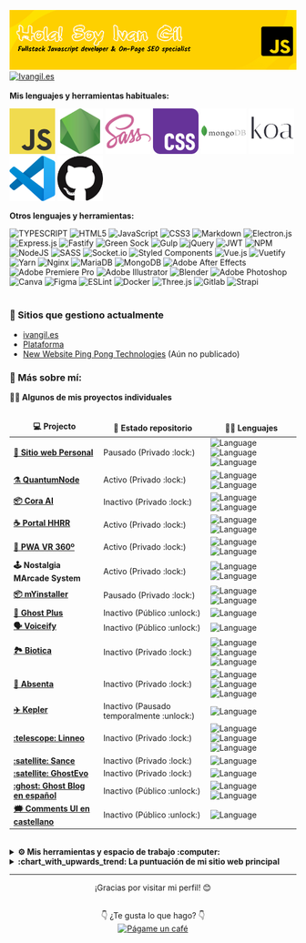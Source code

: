 ![Header](./github-header-image.jpg)
<a href="https://ivangil.es">![Ivangil.es](https://img.shields.io/badge/Mi%20sitio%20web-ivangil.es-purple?style=for-the-badge&logo=appveyor)</a>
</br></br>
**Mis lenguajes y herramientas habituales:**  

<code><img height="80" src="https://raw.githubusercontent.com/github/explore/80688e429a7d4ef2fca1e82350fe8e3517d3494d/topics/javascript/javascript.png"></code>
<code><img height="80" src="https://raw.githubusercontent.com/github/explore/80688e429a7d4ef2fca1e82350fe8e3517d3494d/topics/nodejs/nodejs.png"></code>
<code><img height="80" src="https://raw.githubusercontent.com/github/explore/80688e429a7d4ef2fca1e82350fe8e3517d3494d/topics/sass/sass.png"></code>
<code><img height="80" src="https://raw.githubusercontent.com/github/explore/80688e429a7d4ef2fca1e82350fe8e3517d3494d/topics/css/css.png"></code>
<code><img height="80" src="https://raw.githubusercontent.com/github/explore/80688e429a7d4ef2fca1e82350fe8e3517d3494d/topics/mongodb/mongodb.png"></code>
<code><img height="80" src="https://raw.githubusercontent.com/github/explore/80688e429a7d4ef2fca1e82350fe8e3517d3494d/topics/koa/koa.png"></code>
<code><img height="80" src="https://raw.githubusercontent.com/github/explore/80688e429a7d4ef2fca1e82350fe8e3517d3494d/topics/visual-studio-code/visual-studio-code.png"></code>
<code><img height="80" src="https://raw.githubusercontent.com/github/explore/78df643247d429f6cc873026c0622819ad797942/topics/github/github.png"></code>

**Otros lenguajes y herramientas:**

![TYPESCRIPT](https://img.shields.io/badge/typescript-3178C6.svg?style=for-the-badge&logo=typescript&logoColor=white) ![HTML5](https://img.shields.io/badge/html5-%23E34F26.svg?style=for-the-badge&logo=html5&logoColor=white) ![JavaScript](https://img.shields.io/badge/javascript-%23323330.svg?style=for-the-badge&logo=javascript&logoColor=%23F7DF1E) ![CSS3](https://img.shields.io/badge/css3-%231572B6.svg?style=for-the-badge&logo=css3&logoColor=white) ![Markdown](https://img.shields.io/badge/markdown-%23000000.svg?style=for-the-badge&logo=markdown&logoColor=white) ![Electron.js](https://img.shields.io/badge/Electron-191970?style=for-the-badge&logo=Electron&logoColor=white) ![Express.js](https://img.shields.io/badge/express.js-%23404d59.svg?style=for-the-badge&logo=express&logoColor=%2361DAFB) ![Fastify](https://img.shields.io/badge/fastify-%23000000.svg?style=for-the-badge&logo=fastify&logoColor=white) ![Green Sock](https://img.shields.io/badge/green%20sock-88CE02?style=for-the-badge&logo=greensock&logoColor=white) ![Gulp](https://img.shields.io/badge/GULP-%23CF4647.svg?style=for-the-badge&logo=gulp&logoColor=white) ![jQuery](https://img.shields.io/badge/jquery-%230769AD.svg?style=for-the-badge&logo=jquery&logoColor=white) ![JWT](https://img.shields.io/badge/JWT-black?style=for-the-badge&logo=JSON%20web%20tokens) ![NPM](https://img.shields.io/badge/NPM-%23000000.svg?style=for-the-badge&logo=npm&logoColor=white) ![NodeJS](https://img.shields.io/badge/node.js-6DA55F?style=for-the-badge&logo=node.js&logoColor=white) ![SASS](https://img.shields.io/badge/SASS-hotpink.svg?style=for-the-badge&logo=SASS&logoColor=white) ![Socket.io](https://img.shields.io/badge/Socket.io-black?style=for-the-badge&logo=socket.io&badgeColor=010101) ![Styled Components](https://img.shields.io/badge/styled--components-DB7093?style=for-the-badge&logo=styled-components&logoColor=white) ![Vue.js](https://img.shields.io/badge/vuejs-%2335495e.svg?style=for-the-badge&logo=vuedotjs&logoColor=%234FC08D) ![Vuetify](https://img.shields.io/badge/Vuetify-1867C0?style=for-the-badge&logo=vuetify&logoColor=AEDDFF) ![Yarn](https://img.shields.io/badge/yarn-%232C8EBB.svg?style=for-the-badge&logo=yarn&logoColor=white) ![Nginx](https://img.shields.io/badge/nginx-%23009639.svg?style=for-the-badge&logo=nginx&logoColor=white) ![MariaDB](https://img.shields.io/badge/MariaDB-003545?style=for-the-badge&logo=mariadb&logoColor=white) ![MongoDB](https://img.shields.io/badge/MongoDB-%234ea94b.svg?style=for-the-badge&logo=mongodb&logoColor=white) ![Adobe After Effects](https://img.shields.io/badge/Adobe%20After%20Effects-9999FF.svg?style=for-the-badge&logo=Adobe%20After%20Effects&logoColor=white) ![Adobe Premiere Pro](https://img.shields.io/badge/Adobe%20Premiere%20Pro-9999FF.svg?style=for-the-badge&logo=Adobe%20Premiere%20Pro&logoColor=white) ![Adobe Illustrator](https://img.shields.io/badge/adobeillustrator-%23FF9A00.svg?style=for-the-badge&logo=adobeillustrator&logoColor=white) ![Blender](https://img.shields.io/badge/blender-%23F5792A.svg?style=for-the-badge&logo=blender&logoColor=white) ![Adobe Photoshop](https://img.shields.io/badge/adobe%20photoshop-%2331A8FF.svg?style=for-the-badge&logo=adobephotoshop&logoColor=white) ![Canva](https://img.shields.io/badge/Canva-%2300C4CC.svg?style=for-the-badge&logo=Canva&logoColor=white) 	![Figma](https://img.shields.io/badge/figma-%23F24E1E.svg?style=for-the-badge&logo=figma&logoColor=white) ![ESLint](https://img.shields.io/badge/ESLint-4B3263?style=for-the-badge&logo=eslint&logoColor=white) ![Docker](https://img.shields.io/badge/docker-%230db7ed.svg?style=for-the-badge&logo=docker&logoColor=white) ![Three.js](https://img.shields.io/badge/three.js-%23F5792A.svg?style=for-the-badge&logo=three.js&logoColor=white) ![Gitlab](https://img.shields.io/badge/gitlab-%23E34F26.svg?style=for-the-badge&logo=gitlab&logoColor=white) ![Strapi](https://img.shields.io/badge/Strapi-%232E7EEA.svg?style=for-the-badge&logo=strapi&logoColor=white)
<br><br>
### :bookmark_tabs: Sitios que gestiono actualmente
- [ivangil.es](https://ivangil.es/)
- [Plataforma](https://plataforma.green/)
- [New Website Ping Pong Technologies](https://pingpongtech.com/) (Aún no publicado)

###  :boy: Más sobre mí:
  <summary><b>🧑‍🚀 Algunos de mis proyectos individuales</b></summary>

  <br />
  <table>
    <thead align="center">
      <tr border: none;>
        <td><b>💻 Projecto</b></td>
        <td><b>🌟 Estado repositorio</b></td>
        <td><b>👨‍💻 Lenguajes</b></td>
      </tr>
    </thead>
    <tbody>
	    <tr>
	      <td><a href="https://ivangil.es"><b>🚩 Sitio web Personal</b></a></td>
        <td>Pausado (Privado :lock:)</td>
        <td>
        <img alt="Language" src="https://img.shields.io/badge/Javascript-40%2C5%25-yellow?style=flat-square&logo=Javascript"/>
        <img alt="Language" src="https://img.shields.io/badge/Handlebars-50%25-orange?style=flat-square&logo=appveyor"/>
        <img alt="Language" src="https://img.shields.io/badge/SCSS-5%2C7%25-pink?style=flat-square&logo=sass"/>
        </td>
      </tr>
	      <tr>
	      <td><a href="https://github.com/ivangil-dev/quantumNode"><b>⚗️ QuantumNode</b></a></td>
        <td>Activo (Privado :lock:)</td>
        <td>
        <img alt="Language" src="https://img.shields.io/badge/Typescript-82%2C1%25-blue?style=flat-square&logo=Typescript"/>
        <img alt="Language" src="https://img.shields.io/badge/Javascript-17%2C8%25-pink?style=flat-square&logo=sass"/>
        </td>
      </tr>
	      <tr>
	      <td><a href="https://github.com/ivangil-dev/CoraAI"><b>📦 Cora AI</b></a></td>
        <td>Inactivo (Privado :lock:)</td>
        <td>
        <img alt="Language" src="https://img.shields.io/badge/Vue-60%2C7%25-green?style=flat-square&logo=vue.js"/>
        <img alt="Language" src="https://img.shields.io/badge/SCSS-1%2C5%25-pink?style=flat-square&logo=sass"/>
        </td>
      </tr>
	      <td><a href="https://gitlab.com/ping-pong-technologies-sl/Aftershare/p00085/platofrm_html"><b>☕ Portal HHRR</b></a></td>
        <td>Activo (Privado :lock:)</td>
        <td>
        <img alt="Language" src="https://img.shields.io/badge/Typescript-80%2C7%25-blue?style=flat-square&logo=Typescript"/>
        <img alt="Language" src="https://img.shields.io/badge/SCSS-1%2C5%25-pink?style=flat-square&logo=sass"/>
        </td>
      </tr>
	      <td><a href="https://gitlab.com/ping-pong-technologies-sl/vision360/p00019"><b>📱 PWA VR 360º</b></a></td>
        <td>Activo (Privado :lock:)</td>
        <td>
        <img alt="Language" src="https://img.shields.io/badge/Vue-90%2C7%25-green?style=flat-square&logo=vue.js"/>
        <img alt="Language" src="https://img.shields.io/badge/SCSS-8%2C5%25-pink?style=flat-square&logo=sass"/>
        </td>
      </tr>
	      <tr>
	      <td><b>🕹️ Nostalgia MArcade System</b></td>
        <td>Activo (Privado :lock:)</td>
        <td>
        <img alt="Language" src="https://img.shields.io/badge/Javascript-60%2C5%25-yellow?style=flat-square&logo=Javascript"/>
        <img alt="Language" src="https://img.shields.io/badge/Custom engine-20%2C5%25-orange?style=flat-square&logo=appveyor"/>
        </td>
	      <tr>
	      <td><a href="https://github.com/ivangil-dev/makeInstaller"><b>📦 mYinstaller</b></a></td>
        <td>Pausado (Privado :lock:)</td>
        <td>
        <img alt="Language" src="https://img.shields.io/badge/Javascript-98%2C5%25-yellow?style=flat-square&logo=Javascript"/>
        <img alt="Language" src="https://img.shields.io/badge/SCSS-1%2C5%25-pink?style=flat-square&logo=sass"/>
        </td>
      </tr>
	    <tr>
	      <td><a href="https://github.com/ivangil-dev/ghostplus"><b>👻 Ghost Plus</b></a></td>
        <td>Inactivo (Público :unlock:)</td>
        <td>
        <img alt="Language" src="https://img.shields.io/badge/Javascript-100%2C5%25-yellow?style=flat-square&logo=Javascript"/>
        </td>
      </tr>
	    <tr>
	      <td><a href="https://github.com/ivangil-dev/Voiceify"><b>🗣️ Voiceify</b></a></td>
        <td>Inactivo (Público :unlock:)</td>
        <td>
        <img alt="Language" src="https://img.shields.io/badge/Javascript-100%25-orange?style=flat-square&logo=Javascript"/>
        </td>
      </tr>
	    <tr>
	      <td><a href="https://github.com/ivangil-dev/absenta"><b>🏞️ Biotica</b></a></td>
        <td>Inactivo (Privado :lock:)</td>
        <td>
        <img alt="Language" src="https://img.shields.io/badge/Javascript-50%2C8%25-yellow?style=flat-square&logo=Javascript"/>
        <img alt="Language" src="https://img.shields.io/badge/Handlebars-30%25-orange?style=flat-square&logo=appveyor"/>
        <img alt="Language" src="https://img.shields.io/badge/SCSS-19%2C7%25-pink?style=flat-square&logo=sass"/>
        </td>
      </tr>
	    <tr>
	      <td><a href="https://github.com/ivangil-dev/absenta"><b>🌿 Absenta</b></a></td>
        <td>Inactivo (Privado :lock:)</td>
        <td>
        <img alt="Language" src="https://img.shields.io/badge/Javascript-24%2C2%25-yellow?style=flat-square&logo=Javascript"/>
        <img alt="Language" src="https://img.shields.io/badge/Handlebars-56%25-orange?style=flat-square&logo=appveyor"/>
        <img alt="Language" src="https://img.shields.io/badge/SCSS-19%2C7%25-pink?style=flat-square&logo=sass"/>
        </td>
      </tr>
	    <tr>
	      <td><a href="https://github.com/ivangil-dev/kepler"><b>✈️ Kepler</b></a></td>
        <td>Inactivo (Pausado temporalmente :unlock:)</td>
        <td>
        <img alt="Language" src="https://img.shields.io/badge/Handlebars-100%25-orange?style=flat-square&logo=appveyor"/>
        </td>
      </tr>
      <tr>
	      <td><a href="https://github.com/ivangil-dev/linneo"><b>:telescope: Linneo</b></a></td>
        <td>Inactivo (Privado :lock:)</td>
        <td>
        <img alt="Language" src="https://img.shields.io/badge/Javascript-24%2C2%25-yellow?style=flat-square&logo=Javascript"/>
        <img alt="Language" src="https://img.shields.io/badge/Handlebars-56%25-orange?style=flat-square&logo=appveyor"/>
        <img alt="Language" src="https://img.shields.io/badge/SCSS-19%2C7%25-pink?style=flat-square&logo=sass"/>
        </td>
      </tr>
      <tr>
	      <td><a href="https://github.com/ivangil-dev/sance"><b>:satellite: Sance</b></a></td>
        <td>Inactivo (Privado :lock:)</td>
        <td>
        <img alt="Language" src="https://img.shields.io/badge/Javascript-100%25-yellow?style=flat-square&logo=Javascript"/>
        </td>
      </tr>
      <tr>
	      <td><a href="https://github.com/ivangil-dev/sance"><b>:satellite: GhostEvo</b></a></td>
        <td>Inactivo (Privado :lock:)</td>
        <td>
        <img alt="Language" src="https://img.shields.io/badge/Javascript-100%25-yellow?style=flat-square&logo=Javascript"/>
        </td>
      </tr>
	    <tr>
	      <td><a href="https://github.com/ivangil-dev/Ghost/tree/5.26.1-castellano"><b>:ghost: Ghost Blog en español</b></a></td>
        <td>Inactivo (Público :unlock:)</td>
        <td>
        <img alt="Language" src="https://img.shields.io/badge/Javascript-79,6%25-yellow?style=flat-square&logo=Javascript"/>
        <img alt="Language" src="https://img.shields.io/badge/Handlebars-9,9%25-orange?style=flat-square&logo=appveyor"/>
        </td>
      </tr>
	    <tr>
	      <td><a href="https://github.com/ivangil-dev/comments-ui/tree/0.12.3-castellano"><b> 🗯️ Comments UI en castellano</b></a></td>
        <td>Inactivo (Público :unlock:)</td>
        <td>
        <img alt="Language" src="https://img.shields.io/badge/Javascript-98,2%25-yellow?style=flat-square&logo=Javascript"/>
        </td>
      </tr>
    </tbody>
  </table>
  <br />
 
<details>	
  <br />
  <summary><b>⚙️ Mis herramientas y espacio de trabajo :computer:</b></summary>
  	<ul>
  	  <li><b>Sistemas:</b> Ubuntu server 20.04 & Windows 11 Pro</li>
	    <li><b>Portátil: </b> Huawei Matebook D15 & MSI i7</li>
  	    <li><b>Navegador: </b>Chrome Canary & Edge chromium</li>
	    <li><b>Terminal: </b> Hyper & CMD Windows</li>
	    <li><b>Editor favorito:</b> Visual Studio Code</li>
	    <li><b>Ordenador:</b> AMD Ryzen 9 3900X (12Core) 128GB RAM, RTX 2070 Super</li>
	    <br />
	</ul>
</details>

<details>	
  <br />
	<summary><b>:chart_with_upwards_trend: La puntuación de mi sitio web principal</b></summary>
	
<a href="https://omniscientia.es" target="_blank">![Puntuación Omniscientia-es](./omniscientia.svg "Visitar sitio web")</a>
	
</details>

---- 
<div align="center">

¡Gracias por visitar mi perfil! 😊
</br></br>
</div>
<div align="center">
👇 ¿Te gusta lo que hago? 👇
</br>
<a href="https://www.buymeacoffee.com/Ivangil" target="_blank">
  <img src="https://cdn.buymeacoffee.com/buttons/v2/default-yellow.png" alt="Págame un café" style="height: 60px !important;width: 217px !important;" >
</a>
</div>
